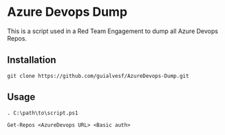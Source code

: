 # Azure Devops Dump

This is a script used in a Red Team Engagement to dump all Azure Devops Repos.

## Installation

`git clone https://github.com/guialvesf/AzureDevops-Dump.git`

## Usage

`. C:\path\to\script.ps1`

`Get-Repos <AzureDevops URL> <Basic auth>`
